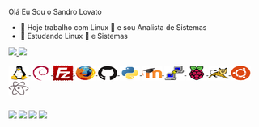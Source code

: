 Olá Eu Sou o Sandro Lovato

- 🔭 Hoje trabalho com Linux 🐧 e sou Analista de Sistemas
- 🌱 Estudando Linux 🐧 e Sistemas

<div>
  <a href="https://github.com/SandroLovato">
  <img height="180em" src="https://github-readme-stats.vercel.app/api?username=SandroLovato&show_icons=true&theme=dark&include_all_commits=true&count_private=true"/>
  <img height="160em" src="https://github-readme-stats.vercel.app/api/top-langs/?username=SandroLovato&layout=compact&langs_count=7&theme=dark"/>
</div>  
  <div style="display: inline_block"><br>
  <img align="center" alt="Sandro-Linux" height="30" width="40" src="https://github.com/devicons/devicon/blob/master/icons/linux/linux-original.svg">
  <img align="center" alt="Sandro-Debian" height="30" width="40" src="https://github.com/devicons/devicon/blob/master/icons/debian/debian-original.svg">
  <img align="center" alt="Sandro-Filezilla" height="30" width="40" src="https://github.com/devicons/devicon/blob/master/icons/filezilla/filezilla-plain.svg">
  <img align="center" alt="Sandro-Firefox" height="30" width="40" src="https://github.com/devicons/devicon/blob/master/icons/firefox/firefox-original.svg">
  <img align="center" alt="Sandro-Github" height="30" width="40" src="https://github.com/devicons/devicon/blob/master/icons/github/github-original.svg">
  <img align="center" alt="Sandro-Python" height="30" width="40" src="https://raw.githubusercontent.com/devicons/devicon/master/icons/python/python-original.svg">
  <img align="center" alt="Sandro-Moodle" height="30" width="40" src="https://github.com/devicons/devicon/blob/master/icons/moodle/moodle-original.svg">
  <img align="center" alt="Sandro-Putty" height="30" width="40" src="https://github.com/devicons/devicon/blob/master/icons/putty/putty-original.svg"> 
  <img align="center" alt="Sandro-Raspberry" height="30" width="40" src="https://github.com/devicons/devicon/blob/master/icons/raspberrypi/raspberrypi-original.svg">
  <img align="center" alt="Sandro-Tomcat" height="30" width="40" src="https://github.com/devicons/devicon/blob/master/icons/tomcat/tomcat-original.svg">
  <img align="center" alt="Sandro-Ubuntu" height="30" width="40" src="https://github.com/devicons/devicon/blob/master/icons/ubuntu/ubuntu-plain.svg">  
  <img align="center" alt="Sandro-Atom" height="30" width="40" src="https://github.com/devicons/devicon/blob/master/icons/atom/atom-original.svg">  
    
  ##
 
<div> 
  <a href="https://www.instagram.com/sandro_lovato95/" target="_blank"><img src="https://img.shields.io/badge/Instagram-E4405F?style=for-the-badge&logo=instagram&logoColor=white" target="_blank"></a>
 	<a href="https://www.facebook.com/sandro.lovato.75" target="_blank"><img src="https://img.shields.io/badge/Facebook-1877F2?style=for-the-badge&logo=facebook&logoColor=white" target="_blank"></a>
 <a href="https://www.linkedin.com/in/sandro-l-005292147/"_blank"><img src="https://img.shields.io/badge/LinkedIn-0077B5?style=for-the-badge&logo=linkedin&logoColor=white" target="_blank"></a> 
  <a href="mailto: sandrolovato95@protonmail.com" target="_blank"><img src="https://img.shields.io/badge/ProtonMail-8B89CC?style=for-the-badge&logo=protonmail&logoColor=white" target="_blank"></a> 
 
 
</div>
